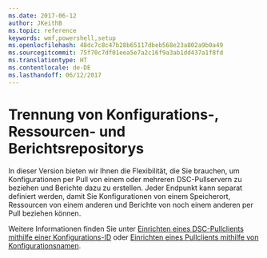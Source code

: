 ```yaml
---
ms.date: 2017-06-12
author: JKeithB
ms.topic: reference
keywords: wmf,powershell,setup
ms.openlocfilehash: 48dc7c8c47b28b65117dbeb568e23a802a9b0a49
ms.sourcegitcommit: 75f70c7df01eea5e7a2c16f9a3ab1dd437a1f8fd
ms.translationtype: HT
ms.contentlocale: de-DE
ms.lasthandoff: 06/12/2017
---
```

<a id="separation-of-configuration-resource-and-report-repositories" class="xliff"></a>
# Trennung von Konfigurations-, Ressourcen- und Berichtsrepositorys

In dieser Version bieten wir Ihnen die Flexibilität, die Sie brauchen, um Konfigurationen per Pull von einem oder mehreren DSC-Pullservern zu beziehen und Berichte dazu zu erstellen. Jeder Endpunkt kann separat definiert werden, damit Sie Konfigurationen von einem Speicherort, Ressourcen von einem anderen und Berichte von noch einem anderen per Pull beziehen können. 

Weitere Informationen finden Sie unter [Einrichten eines DSC-Pullclients mithilfe einer Konfigurations-ID](https://msdn.microsoft.com/powershell/dsc/pullclientconfigid) oder [Einrichten eines Pullclients mithilfe von Konfigurationsnamen](https://msdn.microsoft.com/powershell/dsc/pullclientconfignames).

